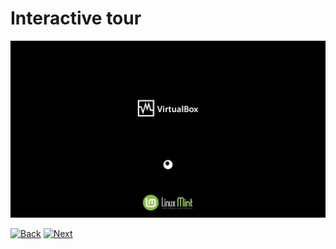 # Interactive tour

![Panel style](../img/1_boot.png)

[![Back](../img/button_back_1)]()
[![Next](../img/button_next_2)](https://github.com/pl453s/linux-mint-gnome/blob/main/tour/2_gdm3.md)
